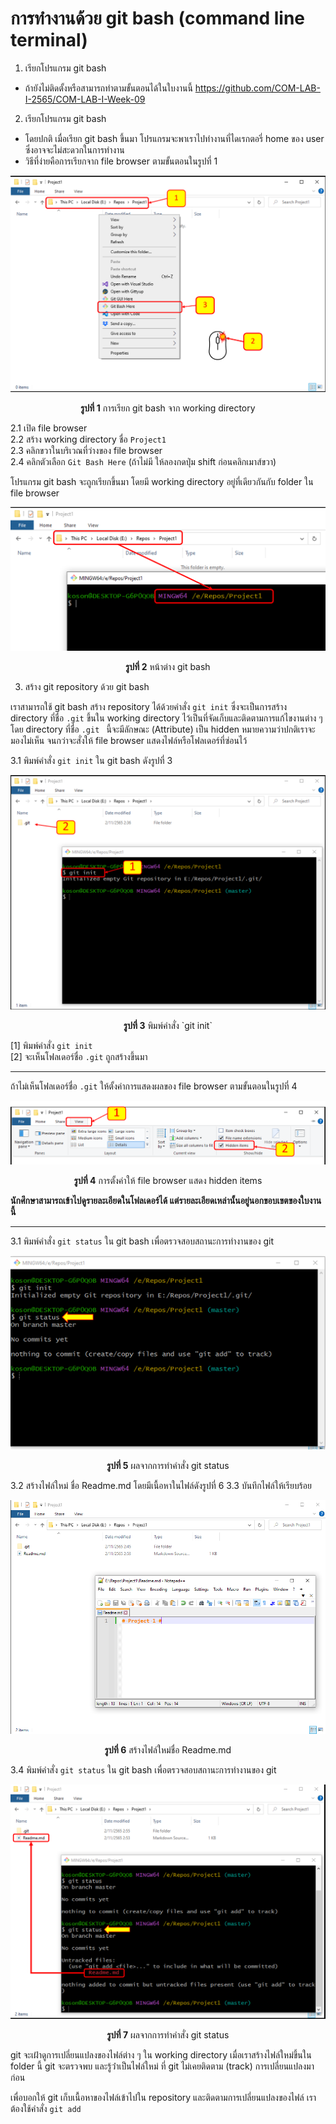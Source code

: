 # การทำงานด้วย git bash (command line terminal) #

1. เรียกโปรแกรม git bash
-  ถ้ายังไม่ติดตั้งหรือสามารถทำตามขั้นตอนได้ในใบงานนี้ <https://github.com/COM-LAB-I-2565/COM-LAB-I-Week-09>

2. เรียกโปรแกรม git bash
- โดยปกติ เมื่อเรียก git bash ขึ้นมา โปรแกรมจะพาเราไปทำงานที่ไดเรกตอรี่ home ของ user ซึ่งอาจจะไม่สะดวกในการทำงาน
- วิธีที่ง่ายคือการเรียกจาก file browser ตามขั้นตอนในรูปที่ 1

<p align="center">
<img  src="Pictures/pic-05.png" />
</p>

<p align ="Center"> <b>รูปที่ 1</b> การเรียก git bash จาก working directory</p>

2.1 เปิด file browser  
2.2 สร้าง working directory ชื่อ `Project1`  
2.3 คลิกขวาในบริเวณที่ว่างของ file browser  
2.4 คลิกตัวเลือก `Git Bash Here` (ถ้าไม่มี ให้ลองกดปุ่ม shift ก่อนคลิกเมาส์ขวา)  

โปรแกรม git bash จะถูกเรียกขึ้นมา โดยมี working directory อยู่ที่เดียวกันกับ folder ใน file browser


<p align="center">
<img  src="Pictures/pic-06.png" />
</p>

<p align ="Center"> <b>รูปที่ 2</b> หน้าต่าง git bash </p>

3. สร้าง git repository ด้วย git bash

เราสามารถใช้ git bash สร้าง repository ได้ด้วยคำสั่ง `git init` ซึ่งจะเป็นการสร้าง directory ที่ชื่อ `.git` ขึ้นใน working directory ไว้เป็นที่จัดเก็บและติดตามการแก้ไขงานต่าง ๆ โดย directory ที่ชื่อ  `.git ` นี้จะมีลักษณะ (Attribute) เป็น hidden หมายความว่าปกติเราจะมองไม่เห็น จนกว่าจะสั่งให้ file browser แสดงไฟล์หรือโฟลเดอร์ที่ซ่อนไว้

3.1 พิมพ์คำสั่ง `git init` ใน git bash ดังรูปที่ 3

<p align="center">
<img  src="Pictures/pic-07.png" />
</p>

<p align ="Center"> <b>รูปที่ 3</b> พิมพ์คำสั่ง `git init` </p>

[1] พิมพ์คำสั่ง `git init`  
[2] จะเห็นโฟลเดอร์ชื่อ `.git` ถูกสร้างขึ้นมา  

--- 

ถ้าไม่เห็นโฟลเดอร์ชื่อ `.git` ให้ตั้งค่าการแสดงผลของ file browser ตามขั้นตอนในรูปที่ 4

<p align="center">
<img  src="Pictures/pic-08.png" />
</p>

<p align ="Center"> <b>รูปที่ 4</b> การตั้งค่าให้ file browser แสดง hidden items</p>

**นักศึกษาสามารถเข้าไปดูรายละเอียดในโฟลเดอร์ได้ แต่รายละเอียดเหล่านั้นอยู่นอกขอบเขตของใบงานนี้**

--- 

3.1 พิมพ์คำสั่ง `git status` ใน git bash เพื่อตรวจสอบสถานะการทำงานของ git


<p align="center">
<img  src="Pictures/pic-09.png" />
</p>

<p align ="Center"> <b>รูปที่ 5</b> ผลจากการทำคำสั่ง git status </p>


3.2 สร้างไฟล์ใหม่ ชื่อ Readme.md โดยมีเนื้อหาในไฟล์ดังรูปที่ 6
3.3 บันทึกไฟล์ให้เรียบร้อย

<p align="center">
<img  src="Pictures/pic-10.png" />
</p>

<p align ="Center"> <b>รูปที่ 6</b> สร้างไฟล์ใหม่ชื่อ Readme.md </p>


3.4 พิมพ์คำสั่ง `git status` ใน git bash เพื่อตรวจสอบสถานะการทำงานของ git

<p align="center">
<img  src="Pictures/pic-11.png" />
</p>

<p align ="Center"> <b>รูปที่ 7</b> ผลจากการทำคำสั่ง git status </p>

git จะเฝ้าดูการเปลี่ยนแปลงของไฟล์ต่าง ๆ ใน working directory
เมื่อเราสร้างไฟล์ใหม่ขึ้นใน folder นี้ git จะตรวจพบ และรู้ว่่าเป็นไฟล์ใหม่
ที่ git ไม่เคยติดตาม (track) การเปลี่ยนแปลงมาก่อน

เพื่อบอกให้ git เก็บเนื้อหาของไฟล์เข้าไปใน repository
และติดตามการเปลี่ยนแปลงของไฟล์ เราต้องใช้คำสั่ง `git add`

